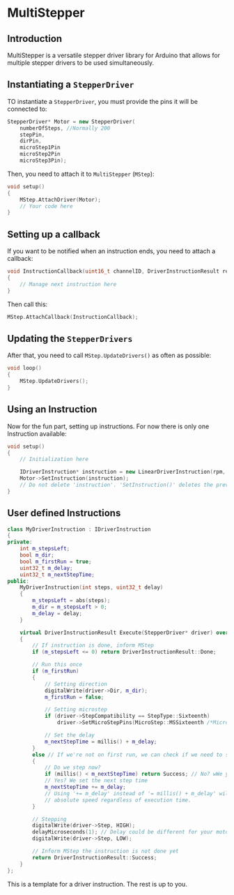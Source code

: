 # MultiStepper
## Introduction
MultiStepper is a versatile stepper driver library for Arduino that allows for multiple stepper drivers to be used simultaneously.

## Instantiating a ```StepperDriver```
TO instantiate a ```StepperDriver```, you must provide the pins it will be connected to:
```cpp
StepperDriver* Motor = new StepperDriver(
    numberOfSteps, //Normally 200
    stepPin,
    dirPin,
    microStep1Pin
    microStep2Pin
    microStep3Pin);
```

Then, you need to attach it to ```MultiStepper``` (```MStep```):
```cpp
void setup()
{
    MStep.AttachDriver(Motor);
    // Your code here
}
```

## Setting up a callback
If you want to be notified when an instruction ends, you need to attach a callback:
```cpp
void InstructionCallback(uint16_t channelID, DriverInstructionResult result)
{
    // Manage next instruction here
}
```
Then call this:
```cpp
MStep.AttachCallback(InstructionCallback);
```

## Updating the ```StepperDrivers```
After that, you need to call ```MStep.UpdateDrivers()``` as often as possible:
```cpp
void loop()
{
    MStep.UpdateDrivers();
}
```

## Using an Instruction
Now for the fun part, setting up instructions. For now there is only one Instruction available:
```cpp
void setup()
{
    // Initialization here

    IDriverInstruction* instruction = new LinearDriverInstruction(rpm, steps);
    Motor->SetInstruction(instruction);
    // Do not delete 'instruction'. 'SetInstruction()' deletes the previous instruction on change
}
```

## User defined Instructions
```cpp
class MyDriverInstruction : IDriverInstruction
{
private:
	int m_stepsLeft;
	bool m_dir;
	bool m_firstRun = true;
	uint32_t m_delay;
	uint32_t m_nextStepTime;
public:
	MyDriverInstruction(int steps, uint32_t delay)
	{
		m_stepsLeft = abs(steps);
		m_dir = m_stepsLeft > 0;
		m_delay = delay;
	}

	virtual DriverInstructionResult Execute(StepperDriver* driver) override
	{
		// If instruction is done, inform MStep
		if (m_stepsLeft <= 0) return DriverInstructionResult::Done;

		// Run this once
		if (m_firstRun)
		{
			// Setting direction
			digitalWrite(driver->Dir, m_dir);
			m_firstRun = false;

			// Setting microstep
			if (driver->StepCompatibility == StepType::Sixteenth)
				driver->SetMicroStepPins(MicroStep::MSSixteenth /*Micro step*/);

			// Set the delay
			m_nextStepTime = millis() + m_delay;
		}
		else // If we're not on first run, we can check if we need to step
		{
			// Do we step now?
			if (millis() < m_nextStepTime) return Success; // No? wWe yield
			// Yes? We set the next step time
			m_nextStepTime += m_delay;
			// Using '+= m_delay' instead of '= millis() + m_delay' will ensure an 
			// absolute speed regardless of execution time.
		}

		// Stepping
		digitalWrite(driver->Step, HIGH);
		delayMicroseconds(1); // Delay could be different for your motor driver
		digitalWrite(driver->Step, LOW);

		// Inform MStep the instruction is not done yet
		return DriverInstructionResult::Success;
	}
};
```
This is a template for a driver instruction. The rest is up to you.
